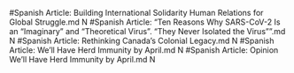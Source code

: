 #Spanish
Article: Building International Solidarity Human Relations for Global Struggle.md N
#Spanish
Article: “Ten Reasons Why SARS-CoV-2 Is an “Imaginary” and “Theoretical Virus”. “They Never Isolated the Virus””.md N
#Spanish
Article: Rethinking Canada’s Colonial Legacy.md N
#Spanish
Article: We’ll Have Herd Immunity by April.md N
#Spanish
Article: Opinion  We’ll Have Herd Immunity by April.md N

